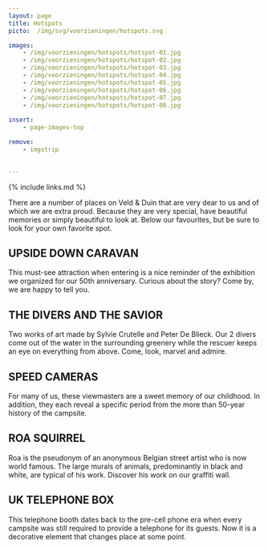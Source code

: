 ```yaml
---
layout: page
title: Hotspots
picto:  /img/svg/voorzieningen/hotspots.svg

images:
    - /img/voorzieningen/hotspots/hotspot-01.jpg
    - /img/voorzieningen/hotspots/hotspot-02.jpg
    - /img/voorzieningen/hotspots/hotspot-03.jpg
    - /img/voorzieningen/hotspots/hotspot-04.jpg
    - /img/voorzieningen/hotspots/hotspot-05.jpg
    - /img/voorzieningen/hotspots/hotspot-06.jpg
    - /img/voorzieningen/hotspots/hotspot-07.jpg
    - /img/voorzieningen/hotspots/hotspot-08.jpg
    
insert:
    - page-images-top

remove:
    - imgstrip
    

---
```

{% include links.md %}

There are a number of places on Veld & Duin that are very dear to us and of which we are extra proud. Because they are very special, have beautiful memories or simply beautiful to look at.
Below our favourites, but be sure to look for your own favorite spot.

## UPSIDE DOWN CARAVAN
This must-see attraction when entering is a nice reminder of the exhibition we organized for our 50th anniversary. Curious about the story? Come by, we are happy to tell you.

## THE DIVERS AND THE SAVIOR
Two works of art made by Sylvie Crutelle and Peter De Blieck.
Our 2 divers come out of the water in the surrounding greenery while the rescuer keeps an eye on everything from above. Come, look, marvel and admire.

## SPEED CAMERAS
For many of us, these viewmasters are a sweet memory of our childhood. In addition, they each reveal a specific period from the more than 50-year history of the campsite.

## ROA SQUIRREL
Roa is the pseudonym of an anonymous Belgian street artist who is now world famous. The large murals of animals, predominantly in black and white, are typical of his work. Discover his work on our graffiti wall.

## UK TELEPHONE BOX
This telephone booth dates back to the pre-cell phone era when every campsite was still required to provide a telephone for its guests. Now it is a decorative element that changes place at some point.
